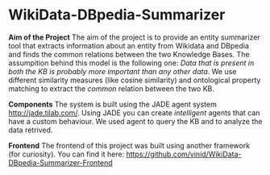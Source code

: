 # WikiData-DBpedia-Summarizer

**Aim of the Project**
The aim of the project is to provide an entity summarizer tool that extracts information about an entity from Wikidata and DBpedia
and finds the common relations between the two Knowledge Bases. The assumpition behind this model is the following one: *Data that 
is present in both the KB is probably more important than any other data*. We use different similarity measures (like cosine similarity) and
ontological property matching to extract the *common* relation between the two KB.

**Components** 
The system is built using the JADE agent system http://jade.tilab.com/. Using JADE you can create *intelligent* agents that can have a custom behaviour. We used agent to query the KB and to analyze the data retrived.

**Frontend** 
The frontend of this project was built using another framework (for curiosity). You can find it here: https://github.com/vinid/WikiData-DBpedia-Summarizer-Frontend
